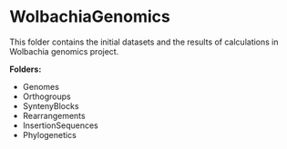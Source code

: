 # WolbachiaGenomics

This folder contains the initial datasets and the results of calculations in Wolbachia genomics project.

**Folders:**
<ul>
  <li>Genomes</li>
  <li>Orthogroups</li>
  <li>SyntenyBlocks</li>
  <li>Rearrangements</li>
  <li>InsertionSequences</li>
  <li>Phylogenetics</li>
</ul>

